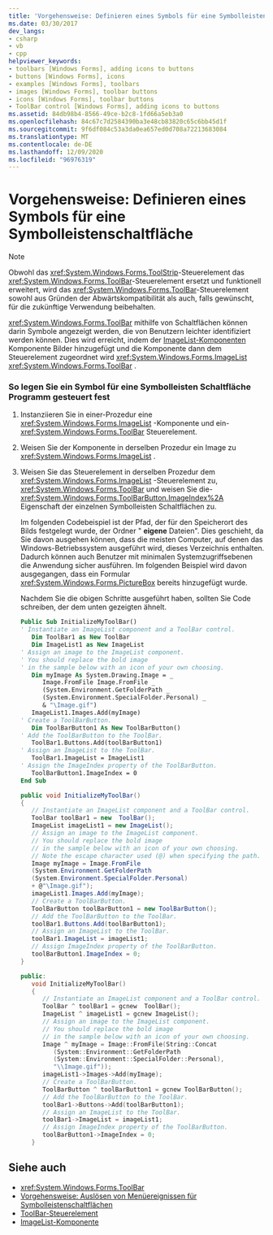```yaml
---
title: 'Vorgehensweise: Definieren eines Symbols für eine Symbolleistenschaltfläche'
ms.date: 03/30/2017
dev_langs:
- csharp
- vb
- cpp
helpviewer_keywords:
- toolbars [Windows Forms], adding icons to buttons
- buttons [Windows Forms], icons
- examples [Windows Forms], toolbars
- images [Windows Forms], toolbar buttons
- icons [Windows Forms], toolbar buttons
- ToolBar control [Windows Forms], adding icons to buttons
ms.assetid: 84db98b4-8566-49ce-b2c8-1fd66a5eb3a0
ms.openlocfilehash: 84c67c7d2584390ba3e48cb83820c65c6bb45d1f
ms.sourcegitcommit: 9f6df084c53a3da0ea657ed0d708a72213683084
ms.translationtype: MT
ms.contentlocale: de-DE
ms.lasthandoff: 12/09/2020
ms.locfileid: "96976319"
---
```

# <a name="how-to-define-an-icon-for-a-toolbar-button"></a>Vorgehensweise: Definieren eines Symbols für eine Symbolleistenschaltfläche
> [!NOTE]
> Obwohl das <xref:System.Windows.Forms.ToolStrip>-Steuerelement das <xref:System.Windows.Forms.ToolBar>-Steuerelement ersetzt und funktionell erweitert, wird das <xref:System.Windows.Forms.ToolBar>-Steuerelement sowohl aus Gründen der Abwärtskompatibilität als auch, falls gewünscht, für die zukünftige Verwendung beibehalten.  
  
 <xref:System.Windows.Forms.ToolBar> mithilfe von Schaltflächen können darin Symbole angezeigt werden, die von Benutzern leichter identifiziert werden können. Dies wird erreicht, indem der [ImageList-Komponenten](imagelist-component-windows-forms.md) Komponente Bilder hinzugefügt und die Komponente dann dem Steuerelement zugeordnet wird <xref:System.Windows.Forms.ImageList> <xref:System.Windows.Forms.ToolBar> .  
  
### <a name="to-set-an-icon-for-a-toolbar-button-programmatically"></a>So legen Sie ein Symbol für eine Symbolleisten Schaltfläche Programm gesteuert fest  
  
1. Instanziieren Sie in einer-Prozedur eine <xref:System.Windows.Forms.ImageList> -Komponente und ein- <xref:System.Windows.Forms.ToolBar> Steuerelement.  
  
2. Weisen Sie der Komponente in derselben Prozedur ein Image zu <xref:System.Windows.Forms.ImageList> .  
  
3. Weisen Sie das Steuerelement in derselben Prozedur dem <xref:System.Windows.Forms.ImageList> -Steuerelement zu, <xref:System.Windows.Forms.ToolBar> und weisen Sie die- <xref:System.Windows.Forms.ToolBarButton.ImageIndex%2A> Eigenschaft der einzelnen Symbolleisten Schaltflächen zu.  
  
     Im folgenden Codebeispiel ist der Pfad, der für den Speicherort des Bilds festgelegt wurde, der Ordner " **eigene** Dateien". Dies geschieht, da Sie davon ausgehen können, dass die meisten Computer, auf denen das Windows-Betriebssystem ausgeführt wird, dieses Verzeichnis enthalten. Dadurch können auch Benutzer mit minimalen Systemzugriffsebenen die Anwendung sicher ausführen. Im folgenden Beispiel wird davon ausgegangen, dass ein Formular <xref:System.Windows.Forms.PictureBox> bereits hinzugefügt wurde.  
  
     Nachdem Sie die obigen Schritte ausgeführt haben, sollten Sie Code schreiben, der dem unten gezeigten ähnelt.  
  
    ```vb  
    Public Sub InitializeMyToolBar()  
    ' Instantiate an ImageList component and a ToolBar control.  
       Dim ToolBar1 as New ToolBar  
       Dim ImageList1 as New ImageList  
    ' Assign an image to the ImageList component.  
    ' You should replace the bold image  
    ' in the sample below with an icon of your own choosing.  
       Dim myImage As System.Drawing.Image = _
          Image.FromFile Image.FromFile _  
          (System.Environment.GetFolderPath _  
          (System.Environment.SpecialFolder.Personal) _  
          & "\Image.gif")  
       ImageList1.Images.Add(myImage)  
    ' Create a ToolBarButton.  
       Dim ToolBarButton1 As New ToolBarButton()  
    ' Add the ToolBarButton to the ToolBar.  
       ToolBar1.Buttons.Add(toolBarButton1)  
    ' Assign an ImageList to the ToolBar.  
       ToolBar1.ImageList = ImageList1  
    ' Assign the ImageIndex property of the ToolBarButton.  
       ToolBarButton1.ImageIndex = 0  
    End Sub  
    ```  
  
    ```csharp  
    public void InitializeMyToolBar()  
    {  
       // Instantiate an ImageList component and a ToolBar control.  
       ToolBar toolBar1 = new  ToolBar();
       ImageList imageList1 = new ImageList();  
       // Assign an image to the ImageList component.  
       // You should replace the bold image
       // in the sample below with an icon of your own choosing.  
       // Note the escape character used (@) when specifying the path.  
       Image myImage = Image.FromFile  
       (System.Environment.GetFolderPath  
       (System.Environment.SpecialFolder.Personal)  
       + @"\Image.gif");  
       imageList1.Images.Add(myImage);  
       // Create a ToolBarButton.  
       ToolBarButton toolBarButton1 = new ToolBarButton();  
       // Add the ToolBarButton to the ToolBar.  
       toolBar1.Buttons.Add(toolBarButton1);  
       // Assign an ImageList to the ToolBar.  
       toolBar1.ImageList = imageList1;  
       // Assign ImageIndex property of the ToolBarButton.  
       toolBarButton1.ImageIndex = 0;  
    }  
    ```  
  
    ```cpp  
    public:  
       void InitializeMyToolBar()  
       {  
          // Instantiate an ImageList component and a ToolBar control.  
          ToolBar ^ toolBar1 = gcnew  ToolBar();
          ImageList ^ imageList1 = gcnew ImageList();  
          // Assign an image to the ImageList component.  
          // You should replace the bold image
          // in the sample below with an icon of your own choosing.  
          Image ^ myImage = Image::FromFile(String::Concat  
             (System::Environment::GetFolderPath  
             (System::Environment::SpecialFolder::Personal),  
             "\\Image.gif"));  
          imageList1->Images->Add(myImage);  
          // Create a ToolBarButton.  
          ToolBarButton ^ toolBarButton1 = gcnew ToolBarButton();  
          // Add the ToolBarButton to the ToolBar.  
          toolBar1->Buttons->Add(toolBarButton1);  
          // Assign an ImageList to the ToolBar.  
          toolBar1->ImageList = imageList1;  
          // Assign ImageIndex property of the ToolBarButton.  
          toolBarButton1->ImageIndex = 0;  
       }  
    ```  
  
## <a name="see-also"></a>Siehe auch

- <xref:System.Windows.Forms.ToolBar>
- [Vorgehensweise: Auslösen von Menüereignissen für Symbolleistenschaltflächen](how-to-trigger-menu-events-for-toolbar-buttons.md)
- [ToolBar-Steuerelement](toolbar-control-windows-forms.md)
- [ImageList-Komponente](imagelist-component-windows-forms.md)
